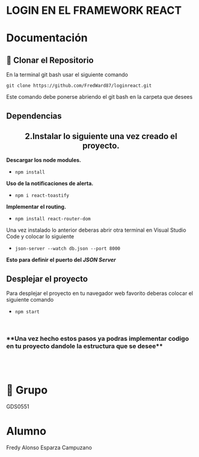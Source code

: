# LOGIN EN EL FRAMEWORK REACT

# Documentación 

## 👾 Clonar el Repositorio
En la terminal git bash usar el siguiente comando

```git clone https://github.com/FredWard87/loginreact.git```

Este comando debe ponerse abriendo el git bash en la carpeta que desees 

##  Dependencias
<h2 align="center"> 2.Instalar lo siguiente una vez creado el proyecto.</h2>

**Descargar los node modules.**

- ```npm install```
  
**Uso de la notificaciones de alerta.**
- ```npm i react-toastify```
  
**Implementar el routing.**
- ```npm install react-router-dom```


Una vez instalado lo anterior deberas abrir otra terminal en Visual Studio Code y colocar lo siguiente

- ```json-server --watch db.json --port 8000```

**Esto para definir el puerto del *JSON Server***


## Desplejar el proyecto
Para desplejar el proyecto en tu navegador web favorito deberas colocar el siguiente comando
- ```npm start```

<br>

<h3> **Una vez hecho estos pasos ya podras implementar codigo en tu proyecto dandole la estructura que se desee** </h3>

<br>
<br>

# 🗿 Grupo
GDS0551
#  Alumno
Fredy Alonso Esparza Campuzano

